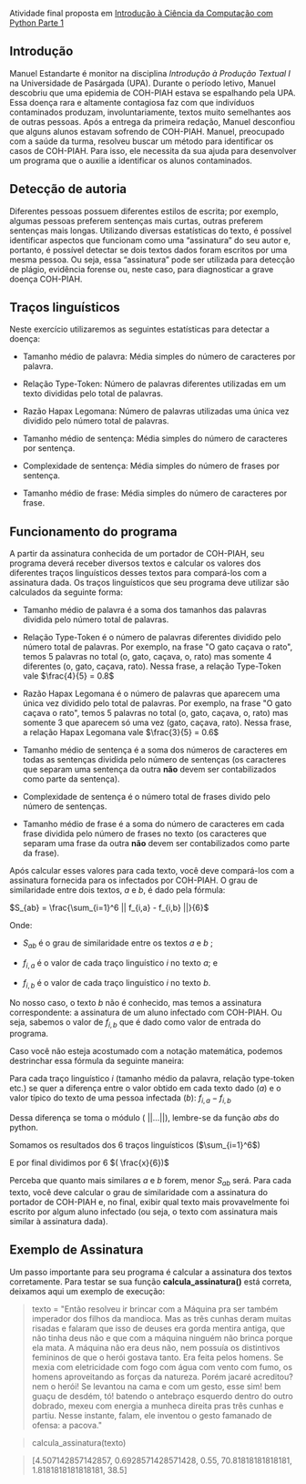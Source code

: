 Atividade final proposta em [Introdução à Ciência da Computação com Python Parte 1](https://www.coursera.org/learn/ciencia-computacao-python-conceitos)
## Introdução

Manuel Estandarte é monitor na disciplina _Introdução à Produção Textual I_ na Universidade de Pasárgada (UPA). Durante o período letivo, Manuel descobriu que uma epidemia de COH-PIAH estava se espalhando pela UPA. Essa doença rara e altamente contagiosa faz com que indivíduos contaminados produzam, involuntariamente, textos muito semelhantes aos de outras pessoas. Após a entrega da primeira redação, Manuel desconfiou que alguns alunos estavam sofrendo de COH-PIAH. Manuel, preocupado com a saúde da turma, resolveu buscar um método para identificar os casos de COH-PIAH. Para isso, ele necessita da sua ajuda para desenvolver um programa que o auxilie a identificar os alunos contaminados.

## Detecção de autoria

Diferentes pessoas possuem diferentes estilos de escrita; por exemplo, algumas pessoas preferem sentenças mais curtas, outras preferem sentenças mais longas. Utilizando diversas estatísticas do texto, é possível identificar aspectos que funcionam como uma “assinatura” do seu autor e, portanto, é possível detectar se dois textos dados foram escritos por uma mesma pessoa. Ou seja, essa “assinatura” pode ser utilizada para detecção de plágio, evidência forense ou, neste caso, para diagnosticar a grave doença COH-PIAH.

## Traços linguísticos

Neste exercício utilizaremos as seguintes estatísticas para detectar a doença:

-   Tamanho médio de palavra: Média simples do número de caracteres por palavra.
    
-   Relação Type-Token: Número de palavras diferentes utilizadas em um texto divididas pelo total de palavras.
    
-   Razão Hapax Legomana: Número de palavras utilizadas uma única vez dividido pelo número total de palavras.
    
-   Tamanho médio de sentença: Média simples do número de caracteres por sentença.
    
-   Complexidade de sentença: Média simples do número de frases por sentença.
    
-   Tamanho médio de frase: Média simples do número de caracteres por frase.
    

## Funcionamento do programa

A partir da assinatura conhecida de um portador de COH-PIAH, seu programa deverá receber diversos textos e calcular os valores dos diferentes traços linguísticos desses textos para compará-los com a assinatura dada. Os traços linguísticos que seu programa deve utilizar são calculados da seguinte forma:

-   Tamanho médio de palavra é a soma dos tamanhos das palavras dividida pelo número total de palavras.
    
-   Relação Type-Token é o número de palavras diferentes dividido pelo número total de palavras. Por exemplo, na frase "O gato caçava o rato", temos 5 palavras no total (o, gato, caçava, o, rato) mas somente 4 diferentes (o, gato, caçava, rato). Nessa frase, a relação Type-Token vale $\frac{4}{5} = 0.8$
    
-   Razão Hapax Legomana é o número de palavras que aparecem uma única vez dividido pelo total de palavras. Por exemplo, na frase "O gato caçava o rato", temos 5 palavras no total (o, gato, caçava, o, rato) mas somente 3 que aparecem só uma vez (gato, caçava, rato). Nessa frase, a relação Hapax Legomana vale $\frac{3}{5} = 0.6$
    
-   Tamanho médio de sentença é a soma dos números de caracteres em todas as sentenças dividida pelo número de sentenças (os caracteres que separam uma sentença da outra **não** devem ser contabilizados como parte da sentença).
    
-   Complexidade de sentença é o número total de frases divido pelo número de sentenças.
    
-   Tamanho médio de frase é a soma do número de caracteres em cada frase dividida pelo número de frases no texto (os caracteres que separam uma frase da outra **não** devem ser contabilizados como parte da frase).
    

Após calcular esses valores para cada texto, você deve compará-los com a assinatura fornecida para os infectados por COH-PIAH. O grau de similaridade entre dois textos, $a$ e $b$, é dado pela fórmula:

$S_{ab} = \frac{\sum_{i=1}^6 || f_{i,a} - f_{i,b} ||}{6}$

Onde:

-   $S_{ab}$ é o grau de similaridade entre os textos  $a$ e $b$ ;
    
-   $f_{i,a}$ é o valor de cada traço linguístico $i$ no texto $a$; e
    
-   $f_{i,b}$​ é o valor de cada traço linguístico $i$ no texto $b$.
    

No nosso caso, o texto $b$ não é conhecido, mas temos a assinatura correspondente: a assinatura de um aluno infectado com COH-PIAH. Ou seja, sabemos o valor de $f_{i,b}$ que é dado como valor de entrada do programa.

Caso você não esteja acostumado com a notação matemática, podemos destrinchar essa fórmula da seguinte maneira:

Para cada traço linguístico $i$ (tamanho médio da palavra, relação type-token etc.) se quer a diferença entre o valor obtido em cada texto dado ($a$) e o valor típico do texto de uma pessoa infectada ($b$): $f_{i, a} - f_{i, b}$

Dessa diferença se toma o módulo ( $|| \ldots ||$), lembre-se da função _abs_ do python.

Somamos os resultados dos $6$ traços linguísticos ($\sum_{i=1}^6$)

E por final dividimos por 6 $( \frac{x}{6})$

Perceba que quanto mais similares $a$ e $b$ forem, menor $S_{ab}$ será. Para cada texto, você deve calcular o grau de similaridade com a assinatura do portador de COH-PIAH e, no final, exibir qual texto mais provavelmente foi escrito por algum aluno infectado (ou seja, o texto com assinatura mais similar à assinatura dada).

## Exemplo de Assinatura

Um passo importante para seu programa é calcular a assinatura dos textos corretamente. Para testar se sua função **calcula_assinatura()** está correta, deixamos aqui um exemplo de execução:

>texto = "Então resolveu ir brincar com a Máquina pra ser também imperador dos filhos da mandioca. Mas as três cunhas deram muitas risadas e falaram que isso de deuses era gorda mentira antiga, que não tinha deus não e que com a máquina ninguém não brinca porque ela mata. A máquina não era deus não, nem possuía os distintivos femininos de que o herói gostava tanto. Era feita pelos homens. Se mexia com eletricidade com fogo com água com vento com fumo, os homens aproveitando as forças da natureza. Porém jacaré acreditou? nem o herói! Se levantou na cama e com um gesto, esse sim! bem guaçu de desdém, tó! batendo o antebraço esquerdo dentro do outro dobrado, mexeu com energia a munheca direita pras três cunhas e partiu. Nesse instante, falam, ele inventou o gesto famanado de ofensa: a pacova."

>calcula_assinatura(texto)

>[4.507142857142857, 0.6928571428571428, 0.55, 70.81818181818181, 1.8181818181818181, 38.5]
